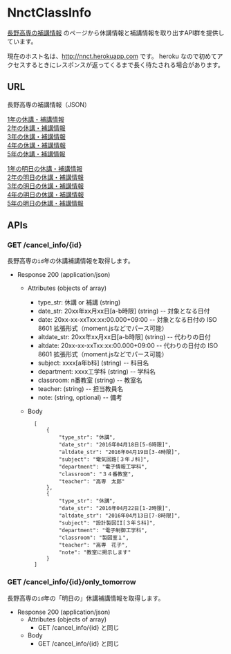 NnctClassInfo
==============

[長野高専の補講情報](http://www.nagano-nct.ac.jp/current/cancel_info.php)
のページから休講情報と補講情報を取り出すAPI群を提供しています。

現在のホスト名は、http://nnct.herokuapp.com です。
heroku なので初めてアクセスするときにレスポンスが返ってくるまで長く待たされる場合があります。


URL
-------

長野高専の補講情報（JSON）

[1年の休講・補講情報](https://nnct.herokuapp.com/cancel_info/1)  
[2年の休講・補講情報](https://nnct.herokuapp.com/cancel_info/2)  
[3年の休講・補講情報](https://nnct.herokuapp.com/cancel_info/3)  
[4年の休講・補講情報](https://nnct.herokuapp.com/cancel_info/4)  
[5年の休講・補講情報](https://nnct.herokuapp.com/cancel_info/5)

[1年の明日の休講・補講情報](https://nnct.herokuapp.com/cancel_info/1/only_tomorrow)  
[2年の明日の休講・補講情報](https://nnct.herokuapp.com/cancel_info/2/only_tomorrow)  
[3年の明日の休講・補講情報](https://nnct.herokuapp.com/cancel_info/3/only_tomorrow)  
[4年の明日の休講・補講情報](https://nnct.herokuapp.com/cancel_info/4/only_tomorrow)  
[5年の明日の休講・補講情報](https://nnct.herokuapp.com/cancel_info/5/only_tomorrow)  


APIs
-----

### GET /cancel_info/{id}
長野高専の`id`年の休講補講情報を取得します。

+ Response 200 (application/json)

    + Attributes (objects of array)
        + type_str: 休講 or 補講 (string)
        + date_str: 20xx年xx月xx日\[a-b時限] (string) -- 対象となる日付
        + date: 20xx-xx-xxTxx:xx:00.000+09:00 -- 対象となる日付の ISO 8601 拡張形式（moment.jsなどでパース可能）
        + altdate_str: 20xx年xx月xx日\[a-b時限] (string) -- 代わりの日付
        + altdate: 20xx-xx-xxTxx:xx:00.000+09:00 -- 代わりの日付の ISO 8601 拡張形式（moment.jsなどでパース可能）
        + subject: xxxx\[a年b科] (string) -- 科目名
        + department: xxxx工学科 (string) -- 学科名
        + classroom: n番教室 (string) -- 教室名
        + teacher: (string) -- 担当教員名
        + note: (string, optional) -- 備考

    + Body

            [
                {
                    "type_str": "休講",
                    "date_str": "2016年04月18日[5-6時限]",
                    "altdate_str": "2016年04月19日[3-4時限]",
                    "subject": "電気回路[３年Ｊ科]",
                    "department": "電子情報工学科",
                    "classroom": "３４番教室",
                    "teacher": "高専　太郎"
                },
                {
                    "type_str": "休講",
                    "date_str": "2016年04月22日[1-2時限]",
                    "altdate_str": "2016年04月13日[7-8時限]",
                    "subject": "設計製図II[３年Ｓ科]",
                    "department": "電子制御工学科",
                    "classroom": "製図室１",
                    "teacher": "高専　花子",
                    "note": "教室に掲示します"
                }
            ]


### GET /cancel_info/{id}/only_tomorrow
長野高専の`id`年の「明日の」休講補講情報を取得します。

+ Response 200 (application/json)
    + Attributes (objects of array)
        + GET /cancel_info/{id} と同じ
    + Body
        + GET /cancel_info/{id} と同じ
